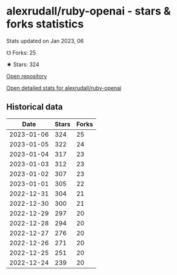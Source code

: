 # alexrudall/ruby-openai - stars & forks statistics

Stats updated on Jan 2023, 06

☋ Forks: 25

★ Stars: 324

[Open repository](https://github.com/alexrudall/ruby-openai)

[Open detailed stats for alexrudall/ruby-openai](https://reviewgithub.com/rep/alexrudall/ruby-openai)

## Historical data
| Date | Stars | Forks |
|------|-------|-------|
| 2023-01-06 | 324 | 25 | 
| 2023-01-05 | 322 | 24 | 
| 2023-01-04 | 317 | 23 | 
| 2023-01-03 | 312 | 23 | 
| 2023-01-02 | 307 | 23 | 
| 2023-01-01 | 305 | 22 | 
| 2022-12-31 | 304 | 21 | 
| 2022-12-30 | 300 | 21 | 
| 2022-12-29 | 297 | 20 | 
| 2022-12-28 | 294 | 20 | 
| 2022-12-27 | 276 | 20 | 
| 2022-12-26 | 271 | 20 | 
| 2022-12-25 | 251 | 20 | 
| 2022-12-24 | 239 | 20 | 

